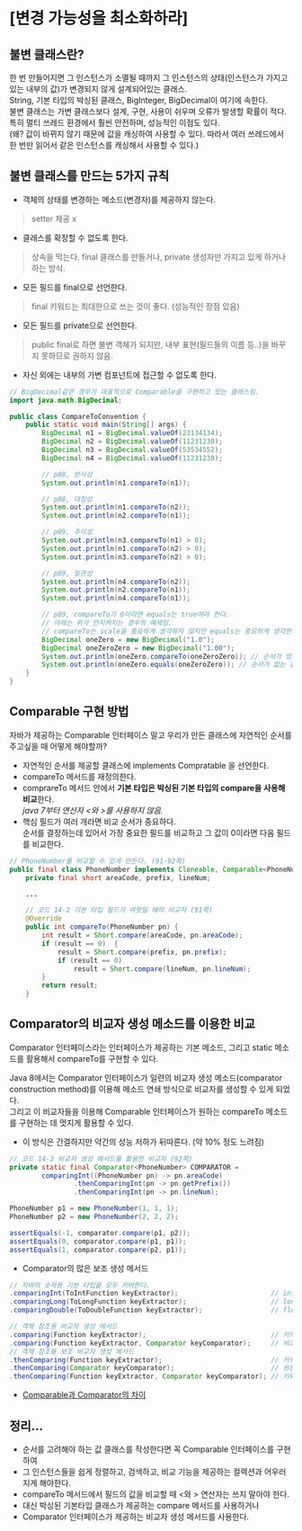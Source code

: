 # [변경 가능성을 최소화하라]

## 불변 클래스란?
한 번 만들어지면 그 인스턴스가 소멸될 때까지 그 인스턴스의 상태(인스턴스가 가지고 있는 내부의 값)가 변경되지 않게 설계되어있는 클래스.  
String, 기본 타입의 박싱된 클래스, BigInteger, BigDecimal이 여기에 속한다.  
불변 클래스는 가변 클래스보다 설계, 구현, 사용이 쉬우며 오류가 발생할 확률이 적다.
특히 멀티 쓰레드 환경에서 훨씬 안전하며, 성능적인 이점도 있다.  
(왜? 값이 바뀌지 않기 때문에 값을 캐싱하여 사용할 수 있다. 따라서 여러 쓰레드에서 한 번만 읽어서 같은 인스턴스를 캐싱해서 사용할 수 있다.)  

## 불변 클래스를 만드는 5가지 규칙
* 객체의 상태를 변경하는 메소드(변경자)를 제공하지 않는다.  
> setter 제공 x
* 클래스를 확장할 수 없도록 한다.  
> 상속을 막는다. final 클래스를 만들거나, private 생성자만 가지고 있게 하거나 하는 방식. 
* 모든 필드를 final으로 선언한다.   
> final 키워드는 최대한으로 쓰는 것이 좋다. (성능적인 장점 있음)
* 모든 필드를 private으로 선언한다.
> public final로 하면 불변 객체가 되지만, 내부 표현(필드들의 이름 등..)을 바꾸지 못하므로 권하지 않음.
* 자신 외에는 내부의 가변 컴포넌트에 접근할 수 없도록 한다.
> 

```JAVA
// BigDecimal같은 경우가 대표적으로 Comparable을 구현하고 있는 클래스임.
import java.math.BigDecimal;

public class CompareToConvention {
    public static void main(String[] args) {
        BigDecimal n1 = BigDecimal.valueOf(23134134);
        BigDecimal n2 = BigDecimal.valueOf(11231230);
        BigDecimal n3 = BigDecimal.valueOf(53534552);
        BigDecimal n4 = BigDecimal.valueOf(11231230);

        // p88, 반사성
        System.out.println(n1.compareTo(n1));

        // p88, 대칭성
        System.out.println(n1.compareTo(n2));
        System.out.println(n2.compareTo(n1));

        // p89, 추이성
        System.out.println(n3.compareTo(n1) > 0);
        System.out.println(n1.compareTo(n2) > 0);
        System.out.println(n3.compareTo(n2) > 0);

        // p89, 일관성
        System.out.println(n4.compareTo(n2));
        System.out.println(n2.compareTo(n1));
        System.out.println(n4.compareTo(n1));

        // p89, compareTo가 0이라면 equals는 true여야 한다.
        // 아래는 위가 안지켜지는 경우의 예제임.
        // compareTo는 scale을 중요하게 생각하지 않지만 equals는 중요하게 생각한다.
        BigDecimal oneZero = new BigDecimal("1.0");
        BigDecimal oneZeroZero = new BigDecimal("1.00");
        System.out.println(oneZero.compareTo(oneZeroZero)); // 순서가 있는 컬렉션인 Tree, TreeMap의 경우 compareTo. 같다고 나온다.
        System.out.println(oneZero.equals(oneZeroZero)); // 순서가 없는 콜렉션, 같다고 나오지 않는다.
    }
}
```

## Comparable 구현 방법
자바가 제공하는 Comparable 인터페이스 말고 우리가 만든 클래스에 자연적인 순서를 주고싶을 때 어떻게 해야할까?  

* 자연적인 순서를 제공할 클래스에 implements Compratable<T> 을 선언한다.  
* compareTo 메서드를 재정의한다.  
* comprareTo 메서드 안에서 **기본 타입은 박싱된 기본 타입의 compare을 사용해 비교**한다.  
_java 7부터 연산자 <와 >를 사용하지 않음._
* 핵심 필드가 여러 개라면 비교 순서가 중요하다.  
순서를 결정하는데 있어서 가장 중요한 필드를 비교하고 그 값이 0이라면 다음 필드를 비교한다.  
```JAVA
// PhoneNumber를 비교할 수 있게 만든다. (91-92쪽)
public final class PhoneNumber implements Cloneable, Comparable<PhoneNumber> {
    private final short areaCode, prefix, lineNum;

    ...

    // 코드 14-2 기본 타입 필드가 여럿일 때의 비교자 (91쪽)
    @Override
    public int compareTo(PhoneNumber pn) {
        int result = Short.compare(areaCode, pn.areaCode);
        if (result == 0)  {
            result = Short.compare(prefix, pn.prefix);
            if (result == 0)
                result = Short.compare(lineNum, pn.lineNum);
        }
        return result;
    }
```

## Comparator의 비교자 생성 메소드를 이용한 비교
Comparator 인터페이스라는 인터페이스가 제공하는 기본 메소드, 그리고 static 메소드를 활용해서 compareTo를 구현할 수 있다.  

Java 8에서는 Comparator 인터페이스가 일련의 비교자 생성 메소드(comparator construction method)를 이용해 메소드 연쇄 방식으로 비교자를 생성할 수 있게 되었다.  
그리고 이 비교자들을 이용해 Comparable 인터페이스가 원하는 compareTo 메소드를 구현하는 데 멋지게 활용할 수 있다.

* 이 방식은 간결하지만 약간의 성능 저하가 뒤따른다. (약 10% 정도 느려짐)

```JAVA
// 코드 14-3 비교자 생성 메서드를 활용한 비교자 (92쪽)
private static final Comparator<PhoneNumber> COMPARATOR =
        comparingInt((PhoneNumber pn) -> pn.areaCode)
                .thenComparingInt(pn -> pn.getPrefix())
                .thenComparingInt(pn -> pn.lineNum);

PhoneNumber p1 = new PhoneNumber(1, 1, 1);
PhoneNumber p2 = new PhoneNumber(2, 2, 2);

assertEquals(-1, comparator.compare(p1, p2));
assertEquals(0, comparator.compare(p1, p1));
assertEquals(1, comparator.compare(p2, p1));
```

* Comparator의 많은 보조 생성 메서드
```JAVA
// 자바의 숫자용 기본 타입을 모두 커버한다.
.comparingInt(ToIntFunction keyExtractor);                       // int, short
.comparingLong(ToLongFunction keyExtractor);                     // long
.comparingDouble(ToDoubleFunction keyExtractor);                 // float, double

// 객체 참조용 비교자 생성 메서드
.comparing(Function keyExtractor);                               // 키의 자연적 순서를 이용한 비교
.comparing(Function keyExtractor, Comparator keyComparator);     // 비교자 추가
// 객체 참조용 보조 비교자 생성 메서드
.thenComparing(Function keyExtractor);                           // 키의 자연적 순서를 비용한 보조 비교
.thenComparing(Comparator keyComparator);                        // 원본 키에 보조 비교자 추가
.thenComparing(Function keyExtractor, Comparator keyComparator); // 키와 비교자 모두 추가
```

* [Comparable과 Comparator의 차이](https://st-lab.tistory.com/243)

## 정리...
* 순서를 고려해야 하는 값 클래스를 작성한다면 꼭 Comparable 인터페이스를 구현하여  
* 그 인스턴스들을 쉽게 정렬하고, 검색하고, 비교 기능을 제공하는 컬렉션과 어우러지게 해야한다.
* compareTo 메서드에서 필드의 값을 비교할 때 <와 > 연산자는 쓰지 말아야 한다.
* 대신 박싱된 기본타입 클래스가 제공하는 compare 메서드를 사용하거나
* Comparator 인터페이스가 제공하는 비교자 생성 메서드를 사용한다.